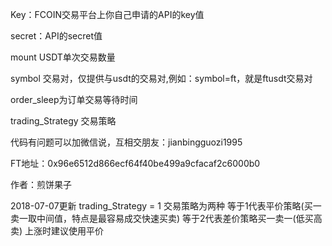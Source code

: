 Key：FCOIN交易平台上你自己申请的API的key值

secret：API的secret值

mount USDT单次交易数量

symbol 交易对，仅提供与usdt的交易对,例如：symbol=ft，就是ftusdt交易对

order_sleep为订单交易等待时间

trading_Strategy 交易策略

代码有问题可以加微信说，互相交朋友：jianbingguozi1995

FT地址：0x96e6512d866ecf64f40be499a9cfacaf2c6000b0

作者：煎饼果子

2018-07-07更新
trading_Strategy = 1 交易策略为两种
                     等于1代表平价策略(买一卖一取中间值，特点是最容易成交快速买卖)
                     等于2代表差价策略买一卖一(低买高卖)
                     上涨时建议使用平价








